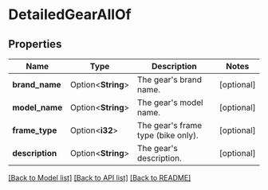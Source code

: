 # DetailedGearAllOf

## Properties

Name | Type | Description | Notes
------------ | ------------- | ------------- | -------------
**brand_name** | Option<**String**> | The gear's brand name. | [optional]
**model_name** | Option<**String**> | The gear's model name. | [optional]
**frame_type** | Option<**i32**> | The gear's frame type (bike only). | [optional]
**description** | Option<**String**> | The gear's description. | [optional]

[[Back to Model list]](../README.md#documentation-for-models) [[Back to API list]](../README.md#documentation-for-api-endpoints) [[Back to README]](../README.md)


